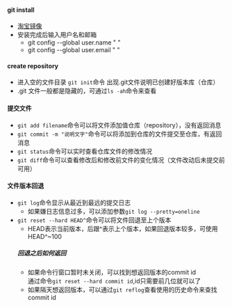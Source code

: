 #### git install
- [淘宝镜像](https://npm.taobao.org/mirrors/git-for-windows/)
- 安装完成后输入用户名和邮箱
    - git config --global user.name " "
    - git config --global user.email " "   
#### create repository
- 进入空的文件目录 `git init`命令 出现.git文件说明已创建好版本库（仓库）
- .git 文件一般都是隐藏的，可通过`ls -ah`命令来查看
#### 提交文件
- `git add filename`命令可以将文件添加值仓库（repository），没有返回消息
- `git commit -m "说明文字"`命令可以将添加到仓库的文件提交至仓库，有返回消息
-  `git status`命令可以实时查看仓库文件的修改情况
- `git diff`命令可以查看修改后和修改前文件的变化情况（文件改动后未提交前可用）
#### 文件版本回退
- `git log`命令显示从最近到最远的提交日志
    - 如果嫌日志信息过多，可以添加参数`git log --pretty=oneline`
- `git reset --hard HEAD^`命令可以将文件回退至上个版本
    - HEAD表示当前版本，后跟^表示上个版本，如果回退版本较多，可使用HEAD^~100
    ##### 回退之后如何返回
    - 如果命令行窗口暂时未关闭，可以找到想返回版本的commit id   
    通过命令`git reset --hard commit id`,id只需要前几位就可以了
    - 如果隔天想返回版本，可以通过`git reflog`查看使用的历史命令来查找commit id